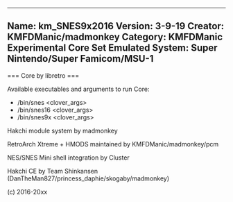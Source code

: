 -----------------------
Name: km_SNES9x2016
Version: 3-9-19
Creator: KMFDManic/madmonkey
Category: KMFDManic Experimental Core Set
Emulated System: Super Nintendo/Super Famicom/MSU-1
-----------------------
=== Core by libretro ===

Available executables and arguments to run Core:
- /bin/snes <rom> <clover_args>
- /bin/snes16 <rom> <clover_args>
- /bin/snes9x <rom> <clover_args>

Hakchi module system by madmonkey

RetroArch Xtreme + HMODS maintained by KMFDManic/madmonkey/pcm

NES/SNES Mini shell integration by Cluster

Hakchi CE by Team Shinkansen (DanTheMan827/princess_daphie/skogaby/madmonkey)

(c) 2016-20xx
